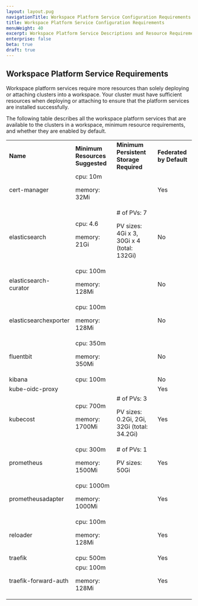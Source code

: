 ```yaml
---
layout: layout.pug
navigationTitle: Workspace Platform Service Configuration Requirements
title: Workspace Platform Service Configuration Requirements
menuWeight: 40
excerpt: Workspace Platform Service Descriptions and Resource Requirements
enterprise: false
beta: true
draft: true
---
```


## Workspace Platform Service Requirements

Workspace platform services require more resources than solely deploying or attaching clusters into a workspace. Your cluster must have sufficient resources when  deploying or attaching to ensure that the platform services are installed successfully.

The following table describes all the workspace platform services that are available to the clusters in a workspace, minimum resource requirements, and whether they are enabled by default.

<table>
  <tr>
   <td><strong>Name</strong>
   </td>
   <td><strong>Minimum Resources Suggested</strong>
   </td>
   <td><strong>Minimum Persistent Storage Required</strong>
   </td>
   <td><strong>Federated by Default</strong>
   </td>
  </tr>
  <tr>
   <td>cert-manager
   </td>
   <td>cpu: 10m
<p>
memory: 32Mi
   </td>
   <td>
   </td>
   <td>Yes
   </td>
  </tr>
  <tr>
   <td>elasticsearch
   </td>
   <td>cpu: 4.6
<p>
memory: 21Gi
   </td>
   <td># of PVs: 7
<p>
PV sizes: 4Gi x 3, 30Gi x 4 (total: 132Gi)
   </td>
   <td>No
   </td>
  </tr>
  <tr>
   <td>elasticsearch-curator
   </td>
   <td>cpu: 100m
<p>
memory: 128Mi
   </td>
   <td>
   </td>
   <td>No
   </td>
  </tr>
  <tr>
   <td>elasticsearchexporter
   </td>
   <td>cpu: 100m
<p>
memory: 128Mi
   </td>
   <td>
   </td>
   <td>No
   </td>
  </tr>
  <tr>
   <td>fluentbit
   </td>
   <td>cpu: 350m
<p>
memory: 350Mi
   </td>
   <td>
   </td>
   <td>No
   </td>
  </tr>
  <tr>
   <td>kibana
   </td>
   <td>cpu: 100m
   </td>
   <td>
   </td>
   <td>No
   </td>
  </tr>
  <tr>
   <td>kube-oidc-proxy
   </td>
   <td>
   </td>
   <td>
   </td>
   <td>Yes
   </td>
  </tr>
  <tr>
   <td>kubecost
   </td>
   <td>cpu: 700m
<p>
memory: 1700Mi
   </td>
   <td># of PVs: 3
<p>
PV sizes: 0.2Gi, 2Gi, 32Gi (total: 34.2Gi)
   </td>
   <td>Yes
   </td>
  </tr>
  <tr>
   <td>prometheus
   </td>
   <td>cpu: 300m
<p>
memory: 1500Mi
   </td>
   <td># of PVs: 1
<p>
PV sizes: 50Gi
   </td>
   <td>Yes
   </td>
  </tr>
  <tr>
   <td>prometheusadapter
   </td>
   <td>cpu: 1000m
<p>
memory: 1000Mi
   </td>
   <td>
   </td>
   <td>Yes
   </td>
  </tr>
  <tr>
   <td>reloader
   </td>
   <td>cpu: 100m
<p>
memory: 128Mi
   </td>
   <td>
   </td>
   <td>Yes
   </td>
  </tr>
  <tr>
   <td>traefik
   </td>
   <td>cpu: 500m
   </td>
   <td>
   </td>
   <td>Yes
   </td>
  </tr>
  <tr>
   <td>traefik-forward-auth
   </td>
   <td>cpu: 100m
<p>
memory: 128Mi
   </td>
   <td>
   </td>
   <td>Yes
   </td>
  </tr>
</table>
